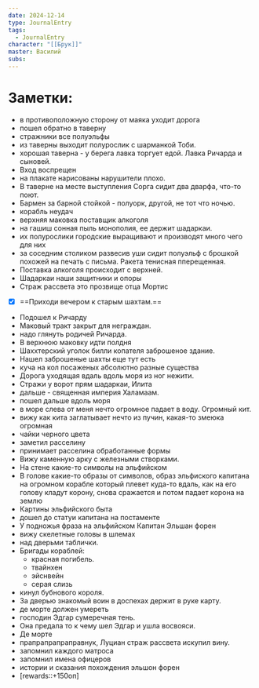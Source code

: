 ```yaml
---
date: 2024-12-14
type: JournalEntry
tags:
  - JournalEntry
character: "[[Брук]]"
master: Василий
subs:
---
```


# Заметки:
- в противоположную сторону от маяка уходит дорога
- пошел обратно в таверну
- стражники все полуэльфы
- из таверны выходит полурослик с шарманкой Тоби.
- хорошая таверна - у берега лавка торгует едой. Лавка Ричарда и сыновей.
- Вход воспрещен
- на плакате нарисованы нарушители плохо.
- В таверне на месте выступления Сорга сидит два дварфа, что-то поют.
- Бармен за барной стойкой - полуорк, другой, не тот что ночью.
- корабль неудач
- верхняя маковка поставщик алкоголя
- на гашиш сонная пыль монополия, ее держит шадаркаи.
- их полурослики городские выращивают и производят много чего для них
- за соседним столиком развесив уши сидит полуэльф с брошкой похожей на печать с письма. Ракета тенисная пперещенная.
- Поставка алкоголя происходит с верхней.
- Шадаркаи наши защитники и опоры
- Страж рассвета это прозвище отца Мортис
- [x] ==Приходи вечером к старым шахтам.==
- Подошел к Ричарду
- Маковый тракт закрыт для неграждан.
- надо глянуть родичей Ричарда.
- В верхнюю маковку идти полдня
- Шаххтерский уголок билли копателя заброшеное здание.
- Нашел заброшеные шахты еще тут есть
- куча на кол посаженых абсолютно разные существа
- Дорога уходящая вдаль вдоль моря из ног нежити.
- Стражи у ворот прям шадаркаи, Илита
- дальше - священная империя Халамаам.
- пошел дальше вдоль моря
- в море слева от меня нечто огромное падает в воду. Огромный кит.
- вижу как кита заглатывает нечто из пучин, какая-то змеюка огромная
- чайки черного цвета
- заметил расселину
- принимает расселина обработанные формы
- Вижу каменную арку с железными створками.
- На стене какие-то символы на эльфийском
- В голове какие-то образы от символов, образ эльфиского капитана на огромном корабле который плевет куда-то вдаль, как на его голову кладут корону, снова сражается и потом падает корона на землю
- Картины эльфийского быта
- дошел до статуи капитана на постаменте
- У подножья фраза на эльфийском Капитан Эльшан форен
- вижу скелетные головы в шлемах
- над дверьми таблички.
- Бригады кораблей:
	- красная погибель.
	- твайнхен
	- эйснвейн 
	- серая слизь
- кинул бубнового короля.
- За дверью знакомый воин в доспехах держит в руке карту.
- де морте должен умереть
- господин Эдгар сумеречная тень.
- Она предала то к чему шел Эдгар и ушла восвояси.
- Де морте
- прапрапрапраправнук, Луциан страж рассвета искупил вину.
- запомнил каждого матроса
- запомнил имена офицеров
- истории и сказания похождения эльшон форен
- [rewards::+150оп]